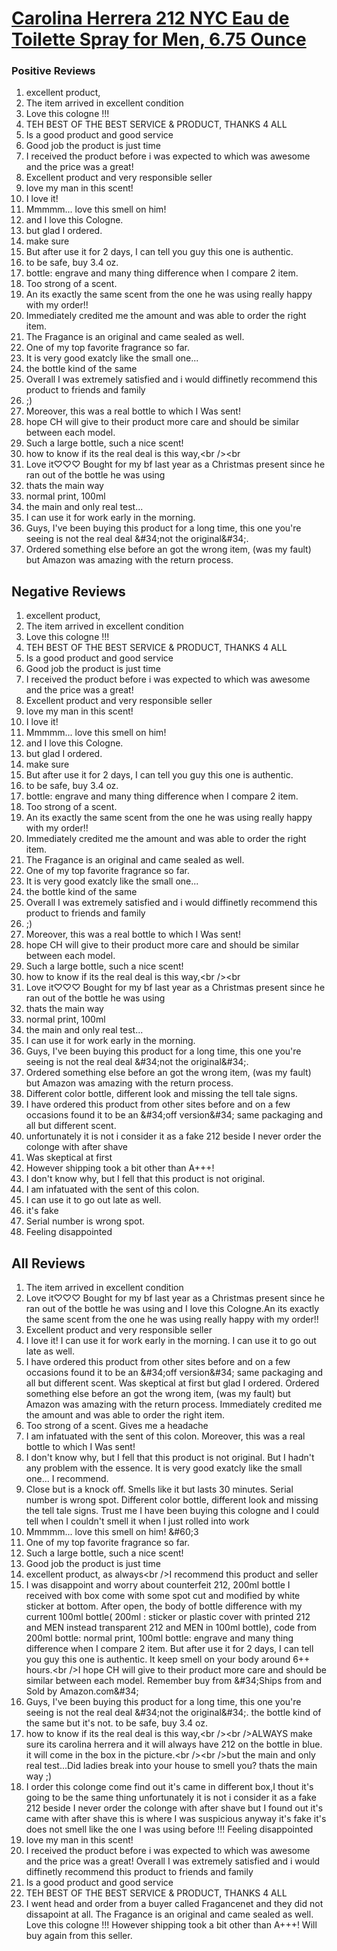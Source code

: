 # [Carolina Herrera 212 NYC Eau de Toilette Spray for Men, 6.75 Ounce](https://products.checkmycream.com/products/Carolina-Herrera-212-NYC-Eau-de-Toilette-Spray-for-Men-6.75-Ounce.html)

### Positive Reviews

<ol>
      <li>excellent product,</li>
      <li>The item arrived in excellent condition</li>
      <li>Love this cologne !!!</li>
      <li>TEH BEST OF THE BEST SERVICE &amp; PRODUCT, THANKS 4 ALL</li>
      <li>Is a good product and good service</li>
      <li>Good job the product is just time</li>
      <li>I received the product before i was expected to which was awesome and the price was a great!</li>
      <li>Excellent product and very responsible seller</li>
      <li>love my man in this scent!</li>
      <li>I love it!</li>
      <li>Mmmmm... love this smell on him!</li>
      <li>and I love this Cologne.</li>
      <li>but glad I ordered.</li>
      <li>make sure</li>
      <li>But after use it for 2 days, I can tell you guy this one is authentic.</li>
      <li>to be safe, buy 3.4 oz.</li>
      <li>bottle: engrave and many thing difference when I compare 2 item.</li>
      <li>Too strong of a scent.  </li>
      <li>An its exactly the same scent from the one he was using really happy with my order!!</li>
      <li>Immediately credited me the amount and was able to order the right item.</li>
      <li>The Fragance is an original and came sealed as well.</li>
      <li>One of my top favorite fragrance so far.</li>
      <li>It is very good exatcly like the small one...</li>
      <li>the bottle kind of the same</li>
      <li>Overall I was extremely satisfied and i would diffinetly recommend this product to friends and family</li>
      <li>;)</li>
      <li>Moreover, this was a real bottle to which I Was sent!</li>
      <li>hope CH will give to their product more care and should be similar between each model.</li>
      <li>Such a large bottle, such a nice scent!</li>
      <li>how to know if its the real deal is this way,&lt;br /&gt;&lt;br</li>
      <li>Love it♡♡♡ Bought for my bf last year as a Christmas present since he ran out of the bottle he was using</li>
      <li>thats the main way</li>
      <li>normal print, 100ml</li>
      <li>the main and only real test...</li>
      <li>I can use it for work early in the morning.</li>
      <li>Guys, I&#x27;ve been buying this product for a long time, this one you&#x27;re seeing is not the real deal &amp;#34;not the original&amp;#34;.</li>
      <li>Ordered something else before an got the wrong item, (was my fault) but Amazon was amazing with the return process.</li>
</ol>


<h2>Negative Reviews</h2>
<ol>
<li> excellent product,</li>
<li> The item arrived in excellent condition</li>
<li> Love this cologne !!!</li>
<li> TEH BEST OF THE BEST SERVICE &amp; PRODUCT, THANKS 4 ALL</li>
<li> Is a good product and good service</li>
<li> Good job the product is just time</li>
<li> I received the product before i was expected to which was awesome and the price was a great!</li>
<li> Excellent product and very responsible seller</li>
<li> love my man in this scent!</li>
<li> I love it!</li>
<li> Mmmmm... love this smell on him!</li>
<li> and I love this Cologne.</li>
<li> but glad I ordered.</li>
<li> make sure</li>
<li> But after use it for 2 days, I can tell you guy this one is authentic.</li>
<li> to be safe, buy 3.4 oz.</li>
<li> bottle: engrave and many thing difference when I compare 2 item.</li>
<li> Too strong of a scent.  </li>
<li> An its exactly the same scent from the one he was using really happy with my order!!</li>
<li> Immediately credited me the amount and was able to order the right item.</li>
<li> The Fragance is an original and came sealed as well.</li>
<li> One of my top favorite fragrance so far.</li>
<li> It is very good exatcly like the small one...</li>
<li> the bottle kind of the same</li>
<li> Overall I was extremely satisfied and i would diffinetly recommend this product to friends and family</li>
<li> ;)</li>
<li> Moreover, this was a real bottle to which I Was sent!</li>
<li> hope CH will give to their product more care and should be similar between each model.</li>
<li> Such a large bottle, such a nice scent!</li>
<li> how to know if its the real deal is this way,&lt;br /&gt;&lt;br</li>
<li> Love it♡♡♡ Bought for my bf last year as a Christmas present since he ran out of the bottle he was using</li>
<li> thats the main way</li>
<li> normal print, 100ml</li>
<li> the main and only real test...</li>
<li> I can use it for work early in the morning.</li>
<li> Guys, I&#x27;ve been buying this product for a long time, this one you&#x27;re seeing is not the real deal &amp;#34;not the original&amp;#34;.</li>
<li> Ordered something else before an got the wrong item, (was my fault) but Amazon was amazing with the return process.</li>
<li> Different color bottle, different look and missing the tell tale signs.</li>
<li> I have ordered this product from other sites before and on a few occasions found it to be an &amp;#34;off version&amp;#34; same packaging and all but different scent.</li>
<li> unfortunately it is not i consider it as a fake 212 beside I never order the colonge with after shave</li>
<li> Was skeptical at first</li>
<li> However shipping took a bit other than A+++!</li>
<li> I don&#x27;t know why, but I fell that this product is not original.</li>
<li> I am infatuated with the sent of this colon.</li>
<li> I can use it to go out late as well.</li>
<li> it&#x27;s fake</li>
<li> Serial number is wrong spot.</li>
<li> Feeling disappointed</li>
</ol>

<h2>All Reviews</h2>

<ol>
    <li> The item arrived in excellent condition</li>
    <li> Love it♡♡♡ Bought for my bf last year as a Christmas present since he ran out of the bottle he was using and I love this Cologne.An its exactly the same scent from the one he was using really happy with my order!!</li>
    <li> Excellent product and very responsible seller</li>
    <li> I love it! I can use it for work early in the morning. I can use it to go out late as well.</li>
    <li> I have ordered this product from other sites before and on a few occasions found it to be an &amp;#34;off version&amp;#34; same packaging and all but different scent. Was skeptical at first but glad I ordered. Ordered something else before an got the wrong item, (was my fault) but Amazon was amazing with the return process. Immediately credited me the amount and was able to order the right item.</li>
    <li> Too strong of a scent.  Gives me a headache</li>
    <li> I am infatuated with the sent of this colon. Moreover, this was a real bottle to which I Was sent!</li>
    <li> I don&#x27;t know why, but I fell that this product is not original. But I hadn&#x27;t any problem with the essence. It is very good exatcly like the small one... I recommend.</li>
    <li> Close but is a knock off. Smells like it but lasts 30 minutes. Serial number is wrong spot. Different color bottle, different look and missing the tell tale signs. Trust me I have been buying this cologne and I could tell when I couldn&#x27;t smell it when I just rolled into work</li>
    <li> Mmmmm... love this smell on him! &amp;#60;3</li>
    <li> One of my top favorite fragrance so far.</li>
    <li> Such a large bottle, such a nice scent!</li>
    <li> Good job the product is just time</li>
    <li> excellent product, as always&lt;br /&gt;I recommend this product and seller</li>
    <li> I was disappoint and worry about counterfeit 212, 200ml bottle I received with box come with some spot cut and modified by white sticker at bottom. After open, the body of bottle difference with my current 100ml bottle( 200ml : sticker or plastic cover with printed 212 and MEN instead transparent 212 and MEN in 100ml bottle), code from 200ml bottle: normal print, 100ml bottle: engrave and many thing difference when I compare 2 item. But after use it for 2 days, I can tell you guy this one is authentic. It keep smell on your body around 6++ hours.&lt;br /&gt;I hope CH will give to their product more care and should be similar between each model. Remember buy from &amp;#34;Ships from and Sold by Amazon.com&amp;#34;</li>
    <li> Guys, I&#x27;ve been buying this product for a long time, this one you&#x27;re seeing is not the real deal &amp;#34;not the original&amp;#34;. the bottle kind of the same but it&#x27;s not. to be safe, buy 3.4 oz.</li>
    <li> how to know if its the real deal is this way,&lt;br /&gt;&lt;br /&gt;ALWAYS make sure its carolina herrera and it will always have 212 on the bottle in blue. it will come in the box in the picture.&lt;br /&gt;&lt;br /&gt;but the main and only real test...Did ladies break into your house to smell you? thats the main way ;)</li>
    <li> I order this colonge come find out it&#x27;s came in different box,I thout it&#x27;s going to be the same thing unfortunately it is not i consider it as a fake 212 beside I never order the colonge with after shave but I found out it&#x27;s came with after shave this is where I was suspicious anyway it&#x27;s fake it&#x27;s does not smell like the one I was using before !!! Feeling disappointed</li>
    <li> love my man in this scent!</li>
    <li> I received the product before i was expected to which was awesome and the price was a great! Overall I was extremely satisfied and i would diffinetly recommend this product to friends and family</li>
    <li> Is a good product and good service</li>
    <li> TEH BEST OF THE BEST SERVICE &amp; PRODUCT, THANKS 4 ALL</li>
    <li> I went head and order from a buyer called Fragancenet and they did not dissapoint at all. The Fragance is an original and came sealed as well. Love this cologne !!! However shipping took a bit other than A+++! Will buy again from this seller.</li>
</ol>





